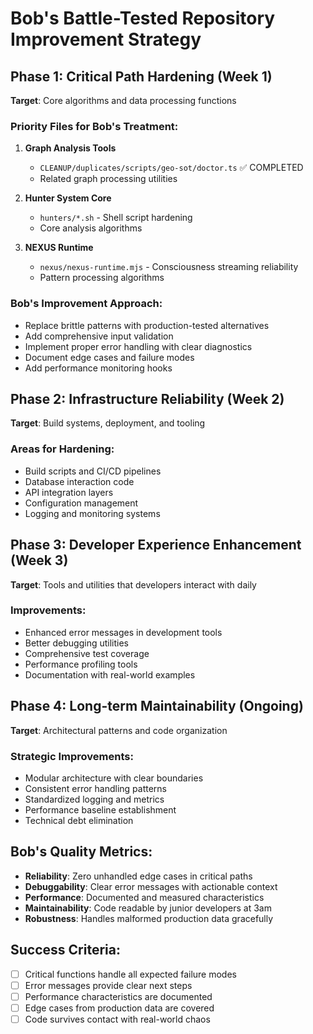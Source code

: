 # Bob's Battle-Tested Repository Improvement Strategy

## Phase 1: Critical Path Hardening (Week 1)
**Target**: Core algorithms and data processing functions

### Priority Files for Bob's Treatment:
1. **Graph Analysis Tools**
   - `CLEANUP/duplicates/scripts/geo-sot/doctor.ts` ✅ COMPLETED
   - Related graph processing utilities
   
2. **Hunter System Core**
   - `hunters/*.sh` - Shell script hardening
   - Core analysis algorithms
   
3. **NEXUS Runtime**
   - `nexus/nexus-runtime.mjs` - Consciousness streaming reliability
   - Pattern processing algorithms

### Bob's Improvement Approach:
- Replace brittle patterns with production-tested alternatives
- Add comprehensive input validation
- Implement proper error handling with clear diagnostics
- Document edge cases and failure modes
- Add performance monitoring hooks

## Phase 2: Infrastructure Reliability (Week 2)
**Target**: Build systems, deployment, and tooling

### Areas for Hardening:
- Build scripts and CI/CD pipelines
- Database interaction code
- API integration layers
- Configuration management
- Logging and monitoring systems

## Phase 3: Developer Experience Enhancement (Week 3)
**Target**: Tools and utilities that developers interact with daily

### Improvements:
- Enhanced error messages in development tools
- Better debugging utilities
- Comprehensive test coverage
- Performance profiling tools
- Documentation with real-world examples

## Phase 4: Long-term Maintainability (Ongoing)
**Target**: Architectural patterns and code organization

### Strategic Improvements:
- Modular architecture with clear boundaries
- Consistent error handling patterns
- Standardized logging and metrics
- Performance baseline establishment
- Technical debt elimination

## Bob's Quality Metrics:
- **Reliability**: Zero unhandled edge cases in critical paths
- **Debuggability**: Clear error messages with actionable context
- **Performance**: Documented and measured characteristics
- **Maintainability**: Code readable by junior developers at 3am
- **Robustness**: Handles malformed production data gracefully

## Success Criteria:
- [ ] Critical functions handle all expected failure modes
- [ ] Error messages provide clear next steps
- [ ] Performance characteristics are documented
- [ ] Edge cases from production data are covered
- [ ] Code survives contact with real-world chaos
